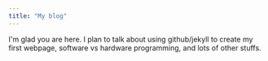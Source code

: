 ```yaml
---
title: "My blog"
---
```


I'm glad you are here. I plan to talk about using github/jekyll to create my first webpage, software vs hardware programming, and lots of other stuffs.
